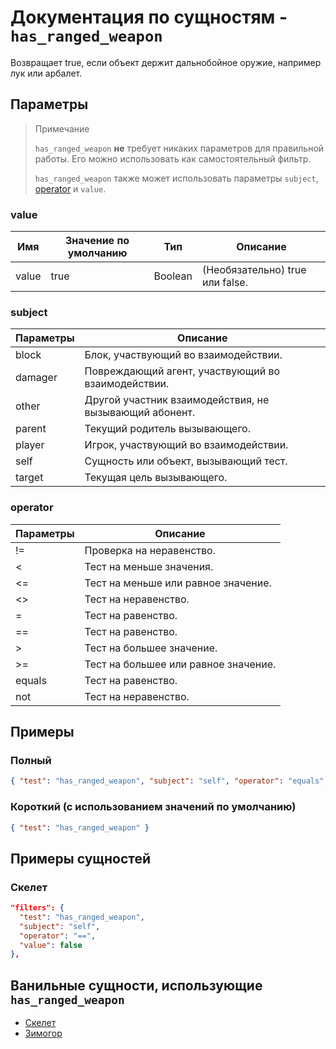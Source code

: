 # Документация по сущностям - `has_ranged_weapon`

Возвращает true, если объект держит дальнобойное оружие, например лук или арбалет.

## Параметры

> Примечание
> 
> `has_ranged_weapon` **не** требует никаких параметров для правильной работы. Его можно использовать как самостоятельный фильтр.
> 
> `has_ranged_weapon` также может использовать параметры `subject`, [operator](../../../../Others/Operators.md) и `value`.

### value

| Имя   | Значение по умолчанию | Тип     | Описание                            |
|-------|-----------------------|---------|-------------------------------------|
| value | true                  | Boolean | (Необязательно) true или false.     |

### subject

| Параметры | Описание                                               |
|-----------|--------------------------------------------------------|
| block     | Блок, участвующий во взаимодействии.                   |
| damager   | Повреждающий агент, участвующий во взаимодействии.     |
| other     | Другой участник взаимодействия, не вызывающий абонент. |
| parent    | Текущий родитель вызывающего.                          |
| player    | Игрок, участвующий во взаимодействии.                  |
| self      | Сущность или объект, вызывающий тест.                  |
| target    | Текущая цель вызывающего.                              |

### operator

| Параметры | Описание                             |
|-----------|--------------------------------------|
| !=        | Проверка на неравенство.             |
| <         | Тест на меньше значения.             |
| <=        | Тест на меньше или равное значение.  |
| <>        | Тест на неравенство.                 |
| =         | Тест на равенство.                   |
| ==        | Тест на равенство.                   |
| \>        | Тест на большее значение.            |
| >=        | Тест на большее или равное значение. |
| equals    | Тест на равенство.                   |
| not       | Тест на неравенство.                 |

## Примеры

### Полный

``` json
{ "test": "has_ranged_weapon", "subject": "self", "operator": "equals", "value": "true" }
```

### Короткий (с использованием значений по умолчанию)

``` json
{ "test": "has_ranged_weapon" }
```

## Примеры сущностей

### Скелет

``` json
"filters": {
  "test": "has_ranged_weapon",
  "subject": "self",
  "operator": "==",
  "value": false
},
```

## Ванильные сущности, использующие `has_ranged_weapon`

+ [Скелет](../../../../Others/Entities/skeleton.md)
+ [Зимогор](../../../../Others/Entities/stray.md)

